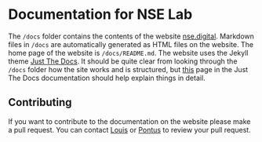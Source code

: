 # Documentation for NSE Lab

The `/docs` folder contains the contents of the website
[nse.digital](http://nse.digital). Markdown files in `/docs` are automatically
generated as HTML files on the website. The home page of the website is
`/docs/README.md`. The website uses the Jekyll theme
[Just The Docs](https://pmarsceill.github.io/just-the-docs/). It should be quite
clear from looking through the `/docs` folder how the site works and is
structured, but
[this](https://pmarsceill.github.io/just-the-docs/docs/navigation-structure/)
page in the Just The Docs documentation should help explain things in detail.

## Contributing

If you want to contribute to the documentation on the website please make a pull
request. You can contact [Louis](https://github.com/louiscb) or
[Pontus](https://github.com/pontusj101) to review your pull request.


